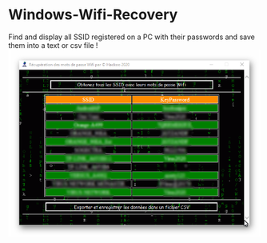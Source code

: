 # Windows-Wifi-Recovery
 Find and display all SSID registered on a PC with their passwords and save them into a text or csv file !
![Windows_Passwords_Recovery](https://raw.githubusercontent.com/HackooCrackoo/Windows-Wifi-Recovery/main/Windows_Passwords_Recovery.jpg)
